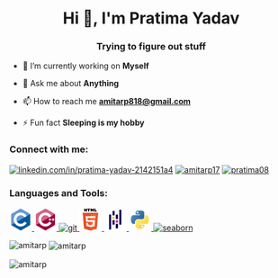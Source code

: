 <h1 align="center">Hi 👋, I'm Pratima Yadav</h1>
<h3 align="center">Trying to figure out stuff</h3>

- 🔭 I’m currently working on **Myself**

- 💬 Ask me about **Anything**

- 📫 How to reach me **amitarp818@gmail.com**

- ⚡ Fun fact **Sleeping is my hobby**

<h3 align="left">Connect with me:</h3>
<p align="left">
<a href="https://linkedin.com/in/linkedin.com/in/pratima-yadav-2142151a4" target="blank"><img align="center" src="https://raw.githubusercontent.com/rahuldkjain/github-profile-readme-generator/master/src/images/icons/Social/linked-in-alt.svg" alt="linkedin.com/in/pratima-yadav-2142151a4" height="30" width="40" /></a>
<a href="https://kaggle.com/amitarp17" target="blank"><img align="center" src="https://raw.githubusercontent.com/rahuldkjain/github-profile-readme-generator/master/src/images/icons/Social/kaggle.svg" alt="amitarp17" height="30" width="40" /></a>
<a href="https://www.leetcode.com/pratima08" target="blank"><img align="center" src="https://raw.githubusercontent.com/rahuldkjain/github-profile-readme-generator/master/src/images/icons/Social/leet-code.svg" alt="pratima08" height="30" width="40" /></a>
</p>

<h3 align="left">Languages and Tools:</h3>
<p align="left"> <a href="https://www.cprogramming.com/" target="_blank" rel="noreferrer"> <img src="https://raw.githubusercontent.com/devicons/devicon/master/icons/c/c-original.svg" alt="c" width="40" height="40"/> </a> <a href="https://www.w3schools.com/cpp/" target="_blank" rel="noreferrer"> <img src="https://raw.githubusercontent.com/devicons/devicon/master/icons/cplusplus/cplusplus-original.svg" alt="cplusplus" width="40" height="40"/> </a> <a href="https://git-scm.com/" target="_blank" rel="noreferrer"> <img src="https://www.vectorlogo.zone/logos/git-scm/git-scm-icon.svg" alt="git" width="40" height="40"/> </a> <a href="https://www.w3.org/html/" target="_blank" rel="noreferrer"> <img src="https://raw.githubusercontent.com/devicons/devicon/master/icons/html5/html5-original-wordmark.svg" alt="html5" width="40" height="40"/> </a> <a href="https://pandas.pydata.org/" target="_blank" rel="noreferrer"> <img src="https://raw.githubusercontent.com/devicons/devicon/2ae2a900d2f041da66e950e4d48052658d850630/icons/pandas/pandas-original.svg" alt="pandas" width="40" height="40"/> </a> <a href="https://www.python.org" target="_blank" rel="noreferrer"> <img src="https://raw.githubusercontent.com/devicons/devicon/master/icons/python/python-original.svg" alt="python" width="40" height="40"/> </a> <a href="https://seaborn.pydata.org/" target="_blank" rel="noreferrer"> <img src="https://seaborn.pydata.org/_images/logo-mark-lightbg.svg" alt="seaborn" width="40" height="40"/> </a> </p>

<p><img align="left" src="https://github-readme-stats.vercel.app/api/top-langs?username=amitarp&show_icons=true&locale=en&layout=compact" alt="amitarp" /></p>

<p>&nbsp;<img align="center" src="https://github-readme-stats.vercel.app/api?username=amitarp&show_icons=true&locale=en" alt="amitarp" /></p>

<p><img align="center" src="https://github-readme-streak-stats.herokuapp.com/?user=amitarp&" alt="amitarp" /></p>
